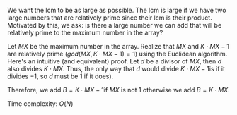 We want the lcm to be as large as possible. The lcm is large if we have two large numbers that are relatively prime since their lcm is their product. Motivated by this, we ask: is there a large number we can add that will be relatively prime to the maximum number in the array? 

Let $MX$​​​ be the maximum number in the array. Realize that $MX$​​​ and $K \cdot MX-1$​​​ are relatively prime ($gcd(MX, \, K \cdot MX -1) = 1$​​​) using the Euclidean algorithm. Here's an intuitive (and equivalent) proof. Let $d$​​​ be a divisor of $MX$​​​, then $d$​​​ also divides $K \cdot MX$.​​ Thus, the only way that $d$​​ would divide $K \cdot MX-1$​​ is if it divides $-1$​​, so $d$​​ must be $1$​​ if it does). 

Therefore, we add $B = K \cdot MX-1$​​ if $MX$​​ is not $1$​​ otherwise we add $B = K \cdot MX$​​​. 



Time complexity: $O(N)$​​







